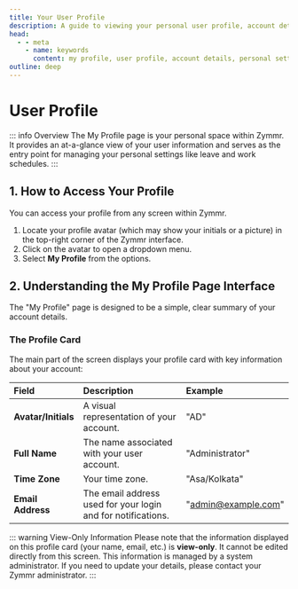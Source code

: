 ```yaml
---
title: Your User Profile
description: A guide to viewing your personal user profile, account details, and accessing personal settings in Zymmr.
head:
  - - meta
    - name: keywords
      content: my profile, user profile, account details, personal settings, zymmr
outline: deep
---
```


# User Profile

::: info Overview
The My Profile page is your personal space within Zymmr. It provides an at-a-glance view of your user information and serves as the entry point for managing your personal settings like leave and work schedules.
:::

## 1. How to Access Your Profile

You can access your profile from any screen within Zymmr.

1.  Locate your profile avatar (which may show your initials or a picture) in the top-right corner of the Zymmr interface.
2.  Click on the avatar to open a dropdown menu.
3.  Select **My Profile** from the options.

## 2. Understanding the My Profile Page Interface

The "My Profile" page is designed to be a simple, clear summary of your account details.

### The Profile Card
The main part of the screen displays your profile card with key information about your account:

| Field               | Description                                                   | Example                             |
| :----------------   | :------------------------------------------------------------ | :---------------------------------- |
| **Avatar/Initials** | A visual representation of your account.                    | "AD"                                |
| **Full Name**       | The name associated with your user account.                   | "Administrator"                     |
| **Time Zone**       | Your time zone.                                              | "Asa/Kolkata"                       |
| **Email Address**   | The email address used for your login and for notifications.  | "admin@example.com"                 |

::: warning View-Only Information
Please note that the information displayed on this profile card (your name, email, etc.) is **view-only**. It cannot be edited directly from this screen. This information is managed by a system administrator. If you need to update your details, please contact your Zymmr administrator.
:::
